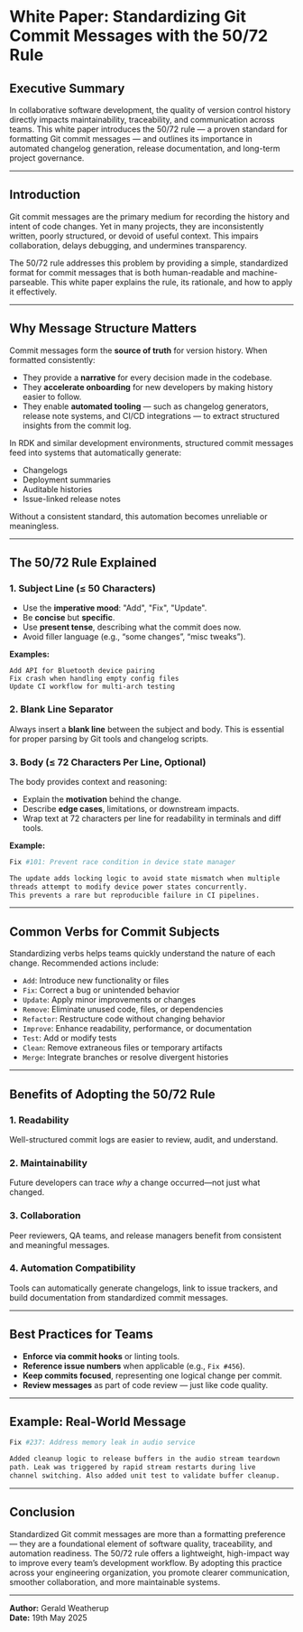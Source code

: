 # **White Paper: Standardizing Git Commit Messages with the 50/72 Rule**

## **Executive Summary**

In collaborative software development, the quality of version control history directly impacts maintainability, traceability, and communication across teams. This white paper introduces the 50/72 rule — a proven standard for formatting Git commit messages — and outlines its importance in automated changelog generation, release documentation, and long-term project governance.

---

## **Introduction**

Git commit messages are the primary medium for recording the history and intent of code changes. Yet in many projects, they are inconsistently written, poorly structured, or devoid of useful context. This impairs collaboration, delays debugging, and undermines transparency.

The 50/72 rule addresses this problem by providing a simple, standardized format for commit messages that is both human-readable and machine-parseable. This white paper explains the rule, its rationale, and how to apply it effectively.

---

## **Why Message Structure Matters**

Commit messages form the **source of truth** for version history. When formatted consistently:

* They provide a **narrative** for every decision made in the codebase.
* They **accelerate onboarding** for new developers by making history easier to follow.
* They enable **automated tooling** — such as changelog generators, release note systems, and CI/CD integrations — to extract structured insights from the commit log.

In RDK and similar development environments, structured commit messages feed into systems that automatically generate:

* Changelogs
* Deployment summaries
* Auditable histories
* Issue-linked release notes

Without a consistent standard, this automation becomes unreliable or meaningless.

---

## **The 50/72 Rule Explained**

### **1. Subject Line (≤ 50 Characters)**

* Use the **imperative mood**: "Add", "Fix", "Update".
* Be **concise** but **specific**.
* Use **present tense**, describing what the commit does now.
* Avoid filler language (e.g., “some changes”, “misc tweaks”).

**Examples:**

```
Add API for Bluetooth device pairing
Fix crash when handling empty config files
Update CI workflow for multi-arch testing
```

### **2. Blank Line Separator**

Always insert a **blank line** between the subject and body. This is essential for proper parsing by Git tools and changelog scripts.

### **3. Body (≤ 72 Characters Per Line, Optional)**

The body provides context and reasoning:

* Explain the **motivation** behind the change.
* Describe **edge cases**, limitations, or downstream impacts.
* Wrap text at 72 characters per line for readability in terminals and diff tools.

**Example:**

```bash
Fix #101: Prevent race condition in device state manager

The update adds locking logic to avoid state mismatch when multiple
threads attempt to modify device power states concurrently.
This prevents a rare but reproducible failure in CI pipelines.
```

---

## **Common Verbs for Commit Subjects**

Standardizing verbs helps teams quickly understand the nature of each change. Recommended actions include:

* `Add`: Introduce new functionality or files
* `Fix`: Correct a bug or unintended behavior
* `Update`: Apply minor improvements or changes
* `Remove`: Eliminate unused code, files, or dependencies
* `Refactor`: Restructure code without changing behavior
* `Improve`: Enhance readability, performance, or documentation
* `Test`: Add or modify tests
* `Clean`: Remove extraneous files or temporary artifacts
* `Merge`: Integrate branches or resolve divergent histories

---

## **Benefits of Adopting the 50/72 Rule**

### **1. Readability**

Well-structured commit logs are easier to review, audit, and understand.

### **2. Maintainability**

Future developers can trace *why* a change occurred—not just what changed.

### **3. Collaboration**

Peer reviewers, QA teams, and release managers benefit from consistent and meaningful messages.

### **4. Automation Compatibility**

Tools can automatically generate changelogs, link to issue trackers, and build documentation from standardized commit messages.

---

## **Best Practices for Teams**

* **Enforce via commit hooks** or linting tools.
* **Reference issue numbers** when applicable (e.g., `Fix #456`).
* **Keep commits focused**, representing one logical change per commit.
* **Review messages** as part of code review — just like code quality.

---

## **Example: Real-World Message**

```bash
Fix #237: Address memory leak in audio service

Added cleanup logic to release buffers in the audio stream teardown
path. Leak was triggered by rapid stream restarts during live
channel switching. Also added unit test to validate buffer cleanup.
```

---

## **Conclusion**

Standardized Git commit messages are more than a formatting preference — they are a foundational element of software quality, traceability, and automation readiness. The 50/72 rule offers a lightweight, high-impact way to improve every team’s development workflow. By adopting this practice across your engineering organization, you promote clearer communication, smoother collaboration, and more maintainable systems.

---

**Author:** Gerald Weatherup  
**Date:** 19th May 2025
